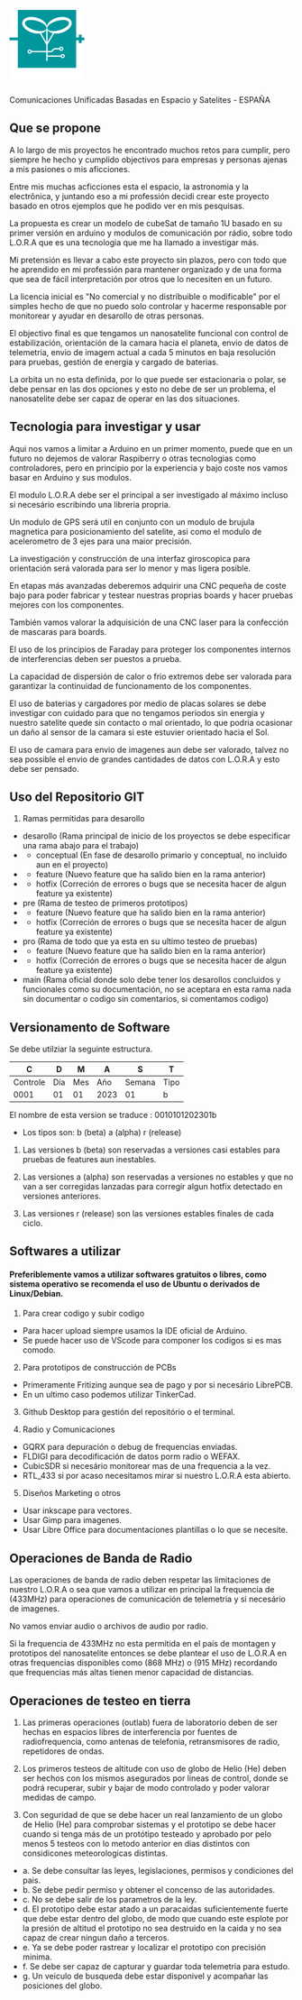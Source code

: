 
![Screenshot](https://github.com/davidsnege/CUBES/blob/main/img/blanco.png?raw=true)

Comunicaciones Unificadas Basadas en Espacio y Satelites - ESPAÑA 

## Que se propone

A lo largo de mis proyectos he encontrado muchos retos para cumplir, pero siempre he hecho y cumplido objectivos para empresas y personas ajenas a mis pasiones o mis aficciones.

Entre mis muchas acficciones esta el espacio, la astronomia y la electrônica, y juntando eso a mi professión decidi crear este proyecto basado en otros ejemplos que he podido ver en mis pesquisas.

La propuesta es crear un modelo de cubeSat de tamaño 1U basado en su primer versión en arduino y modulos de comunicación por rádio, sobre todo L.O.R.A que es una tecnologia que me ha llamado a investigar más.

Mi pretensión es llevar a cabo este proyecto sin plazos, pero con todo que he aprendido en mi professión para mantener organizado y de una forma que sea de fácil interpretación por otros que lo necesiten en un futuro.

La licencia inicial es "No comercial y no distribuible o modificable" por el simples hecho de que no puedo solo controlar y hacerme responsable por monitorear y ayudar en desarollo de otras personas.

El objectivo final es que tengamos un nanosatelite funcional con control de estabilización, orientación de la camara hacia el planeta, envio de datos de telemetria, envio de imagem actual a cada 5 minutos en baja resolución para pruebas, gestión de energia y cargado de baterias.

La orbita un no esta definida, por lo que puede ser estacionaria o polar, se debe pensar en las dos opciones y esto no debe de ser un problema, el nanosatelite debe ser capaz de operar en las dos situaciones.

## Tecnologia para investigar y usar

Aqui nos vamos a limitar a Arduino en un primer momento, puede que en un futuro no dejemos de valorar Raspiberry o otras tecnologias como controladores, pero en principio por la experiencia y bajo coste nos vamos basar en Arduino y sus modulos.

El modulo L.O.R.A debe ser el principal a ser investigado al máximo incluso si necesário escribindo una libreria propria. 

Un modulo de GPS será util en conjunto con un modulo de brujula magnetica para posicionamiento del satelite, asi como el modulo de acelerometro de 3 ejes para una maior precisión.

La investigación y construcción de una interfaz giroscopica para orientación será valorada para ser lo menor y mas ligera posible.

En etapas más avanzadas deberemos adquirir una CNC pequeña de coste bajo para poder fabricar y testear nuestras proprias boards y hacer pruebas mejores con los componentes.

También vamos valorar la adquisición de una CNC laser para la confección de mascaras para boards.

El uso de los principios de Faraday para proteger los componentes internos de interferencias deben ser puestos a prueba.

La capacidad de dispersión de calor o frio extremos debe ser valorada para garantizar la continuidad de funcionamento de los componentes.

El uso de baterias y cargadores por medio de placas solares se debe investigar con cuidado para que no tengamos periodos sin energia y nuestro satelite quede sin contacto o mal orientado, lo que podria ocasionar un daño al sensor de la camara si este estuvier orientado hacia el Sol.

El uso de camara para envio de imagenes aun debe ser valorado, talvez no sea possible el envio de grandes cantidades de datos con L.O.R.A y esto debe ser pensado.

## Uso del Repositorio GIT

1. Ramas permitidas para desarollo
- desarollo (Rama principal de inicio de los proyectos se debe especificar una rama abajo para el trabajo)
- - conceptual (En fase de desarollo primario y conceptual, no incluido aun en el proyecto)
- - feature (Nuevo feature que ha salido bien en la rama anterior)
- - hotfix (Correción de errores o bugs que se necesita hacer de algun feature ya existente)
- pre (Rama de testeo de primeros prototipos)
- - feature (Nuevo feature que ha salido bien en la rama anterior)
- - hotfix (Correción de errores o bugs que se necesita hacer de algun feature ya existente)
- pro (Rama de todo que ya esta en su ultimo testeo de pruebas)
- - feature (Nuevo feature que ha salido bien en la rama anterior)
- - hotfix (Correción de errores o bugs que se necesita hacer de algun feature ya existente)
- main (Rama oficial donde solo debe tener los desarollos concluidos y funcionales como su documentación, no se aceptara en esta rama nada sin documentar o codigo sin comentarios, si comentamos codigo)

## Versionamento de Software

Se debe utilziar la seguinte estructura.

| C | D | M | A | S | T |
| - | - | - | - | - | - |
| Controle | Día   | Mes | Año | Semana | Tipo |
| 0001 | 01 | 01 | 2023 | 01 | b |

El nombre de esta version se traduce : 0010101202301b

- Los tipos son: b (beta) a (alpha) r (release) 

1. Las versiones b (beta) son reservadas a versiones casi estables para pruebas de features aun inestables.

2. Las versiones a (alpha) son reservadas a versiones no estables y que no van a ser corregidas lanzadas para corregir algun hotfix detectado en versiones anteriores.

3. Las versiones r (release) son las versiones estables finales de cada ciclo.

## Softwares a utilizar

#### Preferiblemente vamos a utilizar softwares gratuitos o libres, como sistema operativo se recomenda el uso de Ubuntu o derivados de Linux/Debian.

1. Para crear codigo y subir codigo
- Para hacer upload siempre usamos la IDE oficial de Arduino.
- Se puede hacer uso de VScode para componer los codigos si es mas comodo.

2. Para prototipos de construcción de PCBs
- Primeramente Fritizing aunque sea de pago y por si necesário LibrePCB.
- En un ultimo caso podemos utilizar TinkerCad.

3. Github Desktop para gestión del repositório o el terminal.

4. Radio y Comunicaciones
- GQRX para depuración o debug de frequencias enviadas.
- FLDIGI para decodificación de datos porm radio o WEFAX.
- CubicSDR si necesário monitorear mas de una frequencia a la vez.
- RTL_433 si por acaso necesitamos mirar si nuestro L.O.R.A esta abierto.

5. Diseños Marketing o otros
- Usar inkscape para vectores.
- Usar Gimp para imagenes.
- Usar Libre Office para documentaciones plantillas o lo que se necesite.

## Operaciones de Banda de Radio

Las operaciones de banda de radio deben respetar las limitaciones de nuestro L.O.R.A o sea que vamos a utilizar en principal la frequencia de (433MHz) para operaciones de comunicación de telemetria y si necesário de imagenes.

No vamos enviar audio o archivos de audio por radio.

Si la frequencia de 433MHz no esta permitida en el país de montagen y prototipos del nanosatelite entonces se debe plantear el uso de L.O.R.A en otras frequencias disponibles como (868 MHz) o (915 MHz) recordando que frequencias más altas tienen menor capacidad de distancias.

## Operaciones de testeo en tierra

1. Las primeras operaciones (outlab) fuera de laboratorio deben de ser hechas en espacios libres de interferencia por fuentes de radiofrequencia, como antenas de telefonia, retransmisores de radio, repetidores de ondas.

2. Los primeros testeos de altitude con uso de globo de Helio (He) deben ser hechos con los mismos asegurados por lineas de control, donde se podrá recuperar, subir y bajar de modo controlado y poder valorar medidas de campo.

3. Con seguridad de que se debe hacer un real lanzamiento de un globo de Helio (He) para comprobar sistemas y el prototipo se debe hacer cuando si tenga más de un protótipo testeado y aprobado por pelo menos 5 testeos con lo metodo anterior en dias distintos con considicones meteorologicas distintas.

- a. Se debe consultar las leyes, legislaciones, permisos y condiciones del pais.
- b. Se debe pedir permiso y obtener el concenso de las autoridades.
- c. No se debe salir de los parametros de la ley.
- d. El prototipo debe estar atado a un paracaidas suficientemente fuerte que debe estar dentro del globo, de modo que cuando este esplote por la presión de altitud el prototipo no sea destruido en la caida y no sea capaz de crear ningun daño a terceros.
- e. Ya se debe poder rastrear y localizar el prototipo con precisión minima.
- f. Se debe ser capaz de capturar y guardar toda telemetria para estudo.
- g. Un veiculo de busqueda debe estar disponivel y acompañar las posiciones del globo.


